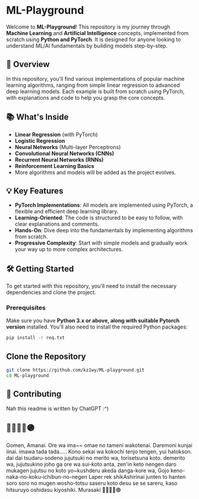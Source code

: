 # ML-Playground

Welcome to **ML-Playground**! This repository is my journey through **Machine Learning** and **Artificial Intelligence** concepts, implemented from scratch using **Python and PyTorch**. It is designed for anyone looking to understand ML/AI fundamentals by building models step-by-step.

## 🚀 Overview

In this repository, you'll find various implementations of popular machine learning algorithms, ranging from simple linear regression to advanced deep learning models. Each example is built from scratch using PyTorch, with explanations and code to help you grasp the core concepts.

## 📚 What's Inside

- **Linear Regression** (with PyTorch)
- **Logistic Regression**
- **Neural Networks** (Multi-layer Perceptrons)
- **Convolutional Neural Networks (CNNs)**
- **Recurrent Neural Networks (RNNs)**
- **Reinforcement Learning Basics**
- More algorithms and models will be added as the project evolves.

## 💡 Key Features

- **PyTorch Implementations**: All models are implemented using PyTorch, a flexible and efficient deep learning library.
- **Learning-Oriented**: The code is structured to be easy to follow, with clear explanations and comments.
- **Hands-On**: Dive deep into the fundamentals by implementing algorithms from scratch.
- **Progressive Complexity**: Start with simple models and gradually work your way up to more complex architectures.

## 🛠️ Getting Started

To get started with this repository, you'll need to install the necessary dependencies and clone the project.

### Prerequisites

Make sure you have **Python 3.x or above, along with suitable Pytorch version** installed. You'll also need to install the required Python packages:

```bash
pip install -r req.txt
```

## Clone the Repository
```bash
git clone https://github.com/kz1wy/ML-playground.git
cd ML-playground
```
## 🤝 Contributing
Nah this readme is written by ChatGPT :^)

## 🔴🤞🔵🫴🟣
Gomen, Amanai. Ore wa ima~~ omae no tameni wakotenai. Daremoni kunjai iinai. imawa tada tada..... Kono sekai wa kokochi tenjo tengen, yui hatokson. dai dai tsudaru-sodeno jujutsuki no merito wa, torisetsuna koto. demerito wa, jujutsukino joho ga ore wa sui-koto anta, zen'in keto nengen daro mukagen jujutsu no koto yo~kushderu akeda
danga-kore wa, Gojo keno-naka-no-koku-ichibun-no-negen Laper rek shikAshirinai junten to hanten soro soro no mugen wosho-totsu saseru koto desu se se sareru, kaso hitsuruyo oshidasu kiyoshiki. Murasaki 🔴🤞🔵🫴🟣
